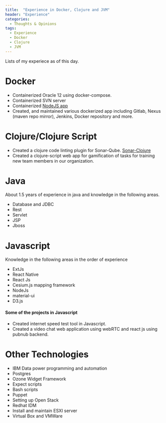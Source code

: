 ```yaml
---
title:  "Experience in Docker, Clojure and JVM"
header: "Experience"
categories: 
  - Thoughts & Opinions
tags:
  - Experience
  - Docker
  - Clojure
  - JVM  
---
```


Lists of my experiece as of this day. 


# Docker
* Containerized Oracle 12 using docker-compose.
* Containerized SVN server
* Containerized [NodeJS app](https://github.com/zmsp/docker-nodejs-git) 
* Created, and maintained various dockerized app including Gitlab, Nexus (maven repo mirror), Jenkins, Docker repository and more.  

# Clojure/Clojure Script
* Created a clojure code linting plugin for Sonar-Qube. [Sonar-Clojure](https://github.com/zmsp/sonar-clojure)
* Created a clojure-script web app for gamification of tasks for training new team members in our organization.

# Java
About 1.5 years of experience in java and knowledge in the following areas.
* Database and JDBC
* Rest
* Servlet
* JSP
* Jboss

# Javascript
Knowledge in the following areas in the order of experience
* ExtJs
* React Native
* React Js
* Cesium.js mapping framework
* NodeJs
* material-ui
* D3.js

#### Some of the projects in Javascript
* Created internet speed test tool in Javascript.
* Created a video chat web application using webRTC and react js using pubnub backend. 

# Other Technologies
* IBM Data power programming and automation
* Postgres
* Ozone Widget Framework
* Expect scripts
* Bash scripts
* Puppet
* Setting up Open Stack
* Redhat IDM
* Install and maintain ESXI server
* Virtual Box and VMWare
